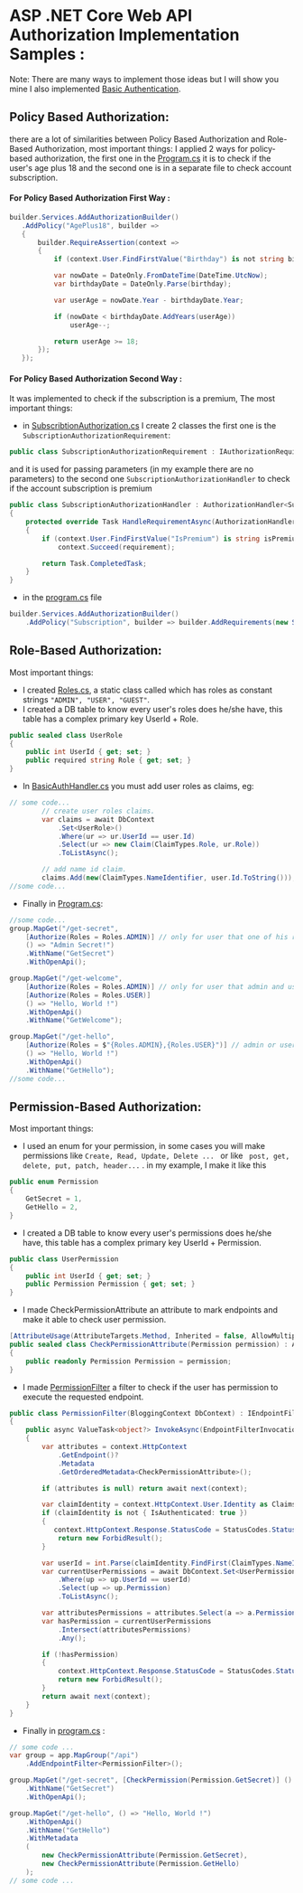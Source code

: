 # ASP .NET Core Web API Authorization Implementation Samples :
Note: There are many ways to implement those ideas but I will show you mine I also implemented [Basic Authentication](https://github.com/MoMakkawi/API-Authentication-Samples?tab=readme-ov-file#basic-authentication).
## Policy Based Authorization:
there are a lot of similarities between Policy Based Authorization and Role-Based Authorization, most important things:
I applied 2 ways for policy-based authorization, the first one in the [Program.cs](https://github.com/MoMakkawi/API-Authorization-Samples/blob/master/Permission%20Based%20Authorization/Program.cs) it is to check if the user's age plus 18 and the second one is in a separate file to check account subscription.
#### For Policy Based Authorization First Way : 
 ```cs
builder.Services.AddAuthorizationBuilder()
    .AddPolicy("AgePlus18", builder =>
    {
        builder.RequireAssertion(context =>
        {
            if (context.User.FindFirstValue("Birthday") is not string birthday) return false;

            var nowDate = DateOnly.FromDateTime(DateTime.UtcNow);
            var birthdayDate = DateOnly.Parse(birthday);

            var userAge = nowDate.Year - birthdayDate.Year;

            if (nowDate < birthdayDate.AddYears(userAge))
                userAge--;

            return userAge >= 18;
        });
    });
```
#### For Policy Based Authorization Second Way : 
It was implemented to check if the subscription is a premium, The most important things:
- in [SubscribtionAuthorization.cs](https://github.com/MoMakkawi/API-Authorization-Samples/blob/master/Policy%20Based%20Authorization/AuthenticationAndAuthorization/SubscribtionAuthorization.cs) 
I create 2 classes the first one is the ```SubscriptionAuthorizationRequirement```:
```cs 
public class SubscriptionAuthorizationRequirement : IAuthorizationRequirement;
```
and it is used for passing parameters (in my example there are no parameters) to the second one ```SubscriptionAuthorizationHandler```  to check if the account subscription is premium
```cs
public class SubscriptionAuthorizationHandler : AuthorizationHandler<SubscriptionAuthorizationRequirement>
{
    protected override Task HandleRequirementAsync(AuthorizationHandlerContext context, SubscriptionAuthorizationRequirement requirement)
    {
        if (context.User.FindFirstValue("IsPremium") is string isPremium && bool.Parse(isPremium))
            context.Succeed(requirement);

        return Task.CompletedTask;
    }
}
```
- in the [program.cs](https://github.com/MoMakkawi/API-Authorization-Samples/blob/master/Policy%20Based%20Authorization/Program.cs) file 
```cs
builder.Services.AddAuthorizationBuilder()
    .AddPolicy("Subscription", builder => builder.AddRequirements(new SubscriptionAuthorizationRequirement()))
```
## Role-Based Authorization:
Most important things:
- I created [Roles.cs](https://github.com/MoMakkawi/API-Authorization-Samples/blob/master/Role%20Based%20Authorization/Entities/Roles.cs), a static class called which has roles as constant strings ```"ADMIN", "USER", "GUEST"```.
- I created a DB table to know every user's roles does he/she have, this table has a complex primary key UserId + Role.
```cs
public sealed class UserRole
{
    public int UserId { get; set; }
    public required string Role { get; set; }
}
```
- In [BasicAuthHandler.cs](https://github.com/MoMakkawi/API-Authorization-Samples/blob/master/Role%20Based%20Authorization/AuthenticationAndAuthorization/BasicAuthHandler.cs) you must add user roles as claims, eg:
```cs
// some code...
        // create user roles claims.
        var claims = await DbContext
            .Set<UserRole>()
            .Where(ur => ur.UserId == user.Id)
            .Select(ur => new Claim(ClaimTypes.Role, ur.Role))
            .ToListAsync();

        // add name id claim.
        claims.Add(new(ClaimTypes.NameIdentifier, user.Id.ToString()));
//some code...
```
- Finally in [Program.cs](https://github.com/MoMakkawi/API-Authorization-Samples/blob/master/Role%20Based%20Authorization/Program.cs):
```cs
//some code...
group.MapGet("/get-secret", 
    [Authorize(Roles = Roles.ADMIN)] // only for user that one of his roles is admin
    () => "Admin Secret!")
    .WithName("GetSecret")
    .WithOpenApi();

group.MapGet("/get-welcome",
    [Authorize(Roles = Roles.ADMIN)] // only for user that admin and user at same time
    [Authorize(Roles = Roles.USER)]
    () => "Hello, World !")
    .WithOpenApi()
    .WithName("GetWelcome");

group.MapGet("/get-hello",
    [Authorize(Roles = $"{Roles.ADMIN},{Roles.USER}")] // admin or user
    () => "Hello, World !")
    .WithOpenApi()
    .WithName("GetHello");
//some code...
```

## Permission-Based Authorization:
Most important things:
- I used an enum for your permission, in some cases you will make permissions 
like ```Create, Read, Update, Delete ... ``` or like ``` post, get, delete, put, patch, header...``` . in my example, I make it like this
```cs
public enum Permission
{
    GetSecret = 1,
    GetHello = 2,
}
```
- I created a DB table to know every user's permissions does he/she have, this table has a complex primary key UserId + Permission.
```cs
public class UserPermission
{
    public int UserId { get; set; }
    public Permission Permission { get; set; }
}
```
- I made CheckPermissionAttribute an attribute to mark endpoints and make it able to check user permission.
```cs
[AttributeUsage(AttributeTargets.Method, Inherited = false, AllowMultiple = true)]
public sealed class CheckPermissionAttribute(Permission permission) : Attribute
{
    public readonly Permission Permission = permission;
}
```
- I made [PermissionFilter](https://github.com/MoMakkawi/API-Authorization-Samples/blob/master/Permission%20Based%20Authorization/AuthenticationAndAuthorization/PermissionFilter.cs) a filter to check if the user has permission to execute the requested endpoint.
```cs
public class PermissionFilter(BloggingContext DbContext) : IEndpointFilter
{
    public async ValueTask<object?> InvokeAsync(EndpointFilterInvocationContext context, EndpointFilterDelegate next)
    {
        var attributes = context.HttpContext
            .GetEndpoint()?
            .Metadata
            .GetOrderedMetadata<CheckPermissionAttribute>();

        if (attributes is null) return await next(context);

        var claimIdentity = context.HttpContext.User.Identity as ClaimsIdentity;
        if (claimIdentity is not { IsAuthenticated: true })
        {
           context.HttpContext.Response.StatusCode = StatusCodes.Status403Forbidden;
            return new ForbidResult();
        }

        var userId = int.Parse(claimIdentity.FindFirst(ClaimTypes.NameIdentifier)!.Value);
        var currentUserPermissions = await DbContext.Set<UserPermission>()
            .Where(up => up.UserId == userId)
            .Select(up => up.Permission)
            .ToListAsync();

        var attributesPermissions = attributes.Select(a => a.Permission);
        var hasPermission = currentUserPermissions
            .Intersect(attributesPermissions)
            .Any();

        if (!hasPermission)
        {
            context.HttpContext.Response.StatusCode = StatusCodes.Status403Forbidden;
            return new ForbidResult();
        }
        return await next(context);
    }
}
```

- Finally in [program.cs](https://github.com/MoMakkawi/API-Authorization-Samples/blob/master/Permission%20Based%20Authorization/Program.cs) :
```cs
// some code ...
var group = app.MapGroup("/api")
    .AddEndpointFilter<PermissionFilter>();

group.MapGet("/get-secret", [CheckPermission(Permission.GetSecret)] () => "Admin Secret!")
    .WithName("GetSecret")
    .WithOpenApi();

group.MapGet("/get-hello", () => "Hello, World !")
    .WithOpenApi()
    .WithName("GetHello")
    .WithMetadata
    (
        new CheckPermissionAttribute(Permission.GetSecret),
        new CheckPermissionAttribute(Permission.GetHello)
    );
// some code ...
```

